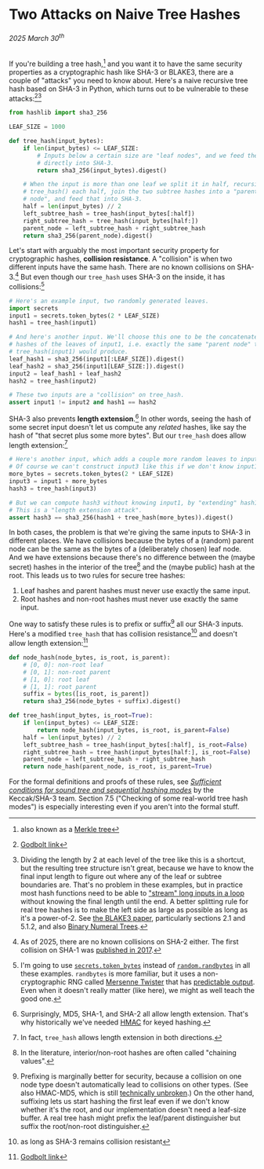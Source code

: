 # Two Attacks on Naive Tree Hashes
###### 2025 March 30<sup>th</sup>

If you're building a tree hash,[^merkle] and you want it to have the same
security properties as a cryptographic hash like SHA-3 or BLAKE3, there are a
couple of "attacks" you need to know about. Here's a naive recursive tree hash
based on SHA-3 in Python, which turns out to be vulnerable to these
attacks:[^godbolt1][^structure]

[^merkle]: also known as a [Merkle tree]

[Merkle tree]: https://en.wikipedia.org/wiki/Merkle_tree

[^godbolt1]: [Godbolt link][godbolt1]

[godbolt1]: <https://godbolt.org/#z:OYLghAFBqd5QCxAYwPYBMCmBRdBLAF1QCcAaPECAMzwBtMA7AQwFtMQByARg9KtQYEAysib0QXACx8BBAKoBnTAAUAHpwAMvAFYTStJg1AAHAJ4EEA0kvrICeAZUboAwqloBXFgxABmLqTOADJ4DJgAcl4ARpjEIJIAbKTGqAqEDgxunt5%2BASlp9gIhYZEsMXGJ1pi2hQxCBEzEBFlePv5VNRn1jQTFEdGx8UkKDU0tOe0jPX2l5UMAlNaoHsTI7BxUxKgsANQITAoItHhRO3gsKU07h0y%2BAPoATACsCQCkGgCC7x9B2B8AYnchABJABa2B2r18ABEdlwNAjvt8sFQdgRiJhMHd9ocIKFjB4CHcouZMAp5iBvjtqWdUfQGHiGASiSSCGT5pDfC4obDfgCgWDsJTPjTRZCHr4dsCmYSFDsYrRUAB3HZMHZrJpMULXPAAL0wqox4oe9CYqIYGDJrweD1IqoY6B2SoNVExjosmBYVLF1OtkvwGLstFMZ0EqB2QgAEh8ALS%2BAB03p9GIIKwY13292eCUZzOJpPJ8fwwDJBAg8yRIppfp2AHUEIw0Q3Q8yznKWCQDRZDDsBAbTajnddjMcCGcx9r9rQqHbAys0gA3aqmJPiyXozHYg4Ics7TBMZAIPZiGc7bSobUetFK8MKDxRDcGnENuWhIiq43GRqMAirmsWrBrVte1HVdTB3X2CcwwjaM40TKtqSnVEeR2elc0JfM2XJHYAHocJ2B5V3oKgiTvB8MSxZ9OVhR8t1xfEMNZK0ngAIRAJDXieaEKwQnZiDwYAEFI%2B9aKolDRO3dCWQLTiWKQykuJ4j5RS/DFBDuACDRQ4jhPIzcxIeFi%2BIEoS7jIiTDlXFM0wzW5HheCBVJ/DTLXmIsBNLctKy%2BCUdkjWJMDADg5R7TBVFYEcDQYgg7QIG8%2BMMdBtmDHYSzCYgmDZR1TSXBR4I%2Bc5LjHJRkBTBRvmirhqOuTBSswAg8qIABrRhMLJCAHh2AAqHY%2BUBEFwSU58qvEii6J3SqlKRXyPgdPYAqCkKLQ9YgW0JeM60CjhaFodVLFSLsEDwOU%2BzRcMYibA00AYUQ2WYLLpslZ8yV7VErxyl7UFRSq7TweNMA2sKDwIFKrwUVgtJtJzBB2TSgKbTLHrRMbnykrgORvDxaEdYwtnQDw1nygdxpGmFbKzBzKtkkA%2BoFcFOO49ySxGLzPmJ59OpQm4KZzKnWNpgahQZtzi08pTos5sn2e3EbDNQ/cqHGwjPg56qLImmUCAeKbPhrAAVF8u3i6KQqNNUgLQHbjoyeGBGR/Tt3yg4lCuSqdjAMAUIlkDj0OUnoRQjnvJrfyMUW%2B1UBWtaYqdI7D1VdB0BC9VlkinYOyNDKHW2eWmFys7o64fKawAeVRNB5wNIdRAYIKx2ukZiAJqDmUlY4WqbY7aSdA0ktrjgxyai0VUq/KM6xJi5S52qyvjZrWsnjrut6v5%2BsFcXNclL3Ndlozx7a8qVe3LeyfVqTfB1nzJRYwke/VHs0AuQkn2Pp1CEsW%2Bh%2BVUJgELu0SWNGFO6%2BAjDw2GsXXyBsu5d3NjaekwALB7lUHdNIdtMoNGQE1ICTsFAuzHM%2BE%2BAcybc3sjmYa4ojJn33pPeYIsPIs0vrjN8EAgIfB2pdVUuDYgNR2F%2BLh6APZAXmBwRYtBOBPF4D4DgWhSCoE4Mocwlh0wKGWKsSG/heAEE0CIxYTUQBPA0PoTgkhJHaNkZwXgCgQCGK0dIkRpA4CwCQGFWqhISDkEoI0YAChlCGGqEISwSopE8FII/YwdBMoZF8WEWgATlRSJkWEuggwzAWAEP4XwoTtjhPoMQcIEMLFZIuMk4gJdCRxKCWYlxyAPjEG8YU6p9QQGFP4IIEQYh2BSBkIIRQKh1B2NILoAIBgjAgFSUo/QJwrGQEWKgYwtQrEcEsaotYegRggOif4wJwTeBKgysYTgPBRHiNMQMuRHBsCqFcUQVaCi0npgTFwSUEA7kTJ2LgQgJA1zo00do2hpAGxMCwHEcspA9EGKMRwExpAEm8HOZY6xpBbFaH%2BWIjgDxTkyPhUiv5iwlzEFQT4SQQA>

[^structure]: Dividing the length by 2 at each level of the tree like this is a
    shortcut, but the resulting tree structure isn't great, because we have to
    know the final input length to figure out where any of the leaf or subtree
    boundaries are. That's no problem in these examples, but in practice most
    hash functions need to be able to ["stream" long inputs in a loop][update]
    without knowing the final length until the end. A better splitting rule for
    real tree hashes is to make the left side as large as possible as long as
    it's a power-of-2. See [the BLAKE3 paper], particularly sections 2.1 and
    5.1.2, and also [Binary Numeral Trees].

[update]: https://docs.python.org/3/library/hashlib.html#hashlib.hash.update
[the BLAKE3 paper]: https://github.com/BLAKE3-team/BLAKE3-specs/blob/master/blake3.pdf
[Binary Numeral Trees]: https://eprint.iacr.org/2021/038.pdf

```python
from hashlib import sha3_256

LEAF_SIZE = 1000

def tree_hash(input_bytes):
    if len(input_bytes) <= LEAF_SIZE:
        # Inputs below a certain size are "leaf nodes", and we feed them
        # directly into SHA-3.
        return sha3_256(input_bytes).digest()

    # When the input is more than one leaf we split it in half, recursively
    # tree_hash() each half, join the two subtree hashes into a "parent
    # node", and feed that into SHA-3.
    half = len(input_bytes) // 2
    left_subtree_hash = tree_hash(input_bytes[:half])
    right_subtree_hash = tree_hash(input_bytes[half:])
    parent_node = left_subtree_hash + right_subtree_hash
    return sha3_256(parent_node).digest()
```

Let's start with arguably the most important security property for
cryptographic hashes, **collision resistance**. A "collision" is when two
different inputs have the same hash. There are no known collisions on
SHA-3.[^collisions] But even though our `tree_hash` uses SHA-3 on the inside,
it has collisions:[^random]

[^collisions]: As of 2025, there are no known collisions on SHA-2 either. The
    first collision on SHA-1 was [published in 2017](https://shattered.io/).

[^random]: I'm going to use [`secrets.token_bytes`] instead of
    [`random.randbytes`] in all these examples. `randbytes` is more familiar,
    but it uses a non-cryptographic RNG called [Mersenne Twister] that has
    [predictable output]. Even when it doesn't really matter (like here), we
    might as well teach the good one.

[`random.randbytes`]: https://docs.python.org/3/library/random.html#random.randbytes
[`secrets.token_bytes`]: https://docs.python.org/3/library/secrets.html#secrets.token_bytes
[Mersenne Twister]: https://en.wikipedia.org/wiki/Mersenne_Twister
[predictable output]: https://github.com/oconnor663/mersenne_breaker

```python
# Here's an example input, two randomly generated leaves.
import secrets
input1 = secrets.token_bytes(2 * LEAF_SIZE)
hash1 = tree_hash(input1)

# And here's another input. We'll choose this one to be the concatenated
# hashes of the leaves of input1, i.e. exactly the same "parent node" that
# tree_hash(input1) would produce.
leaf_hash1 = sha3_256(input1[:LEAF_SIZE]).digest()
leaf_hash2 = sha3_256(input1[LEAF_SIZE:]).digest()
input2 = leaf_hash1 + leaf_hash2
hash2 = tree_hash(input2)

# These two inputs are a "collision" on tree_hash.
assert input1 != input2 and hash1 == hash2
```

SHA-3 also prevents **length extension**.[^extension] In other words, seeing
the hash of some secret input doesn't let us compute any _related_ hashes, like
say the hash of "that secret plus some more bytes". But our `tree_hash` does
allow length extension:[^both_directions]

[^extension]: Surprisingly, MD5, SHA-1, and SHA-2 all allow length extension.
    That's why historically we've needed [HMAC] for keyed hashing.

[HMAC]: https://en.wikipedia.org/wiki/HMAC

[^both_directions]: In fact, `tree_hash` allows length extension in both
    directions.

```python
# Here's another input, which adds a couple more random leaves to input1.
# Of course we can't construct input3 like this if we don't know input1.
more_bytes = secrets.token_bytes(2 * LEAF_SIZE)
input3 = input1 + more_bytes
hash3 = tree_hash(input3)

# But we can compute hash3 without knowing input1, by "extending" hash1.
# This is a "length extension attack".
assert hash3 == sha3_256(hash1 + tree_hash(more_bytes)).digest()
```

In both cases, the problem is that we're giving the same inputs to SHA-3 in
different places. We have collisions because the bytes of a (random) parent
node can be the same as the bytes of a (deliberately chosen) leaf node. And we
have extensions because there's no difference between the (maybe secret) hashes
in the interior of the tree[^cv] and the (maybe public) hash at the root. This
leads us to two rules for secure tree hashes:

[^cv]: In the literature, interior/non-root hashes are often called "chaining
    values".

1. Leaf hashes and parent hashes must never use exactly the same input.
2. Root hashes and non-root hashes must never use exactly the same input.

One way to satisfy these rules is to prefix or suffix[^prefix_suffix] all our
SHA-3 inputs. Here's a modified `tree_hash` that has collision
resistance[^assuming] and doesn't allow length extension:[^godbolt2]

[^prefix_suffix]: Prefixing is marginally better for security, because a
    collision on one node type doesn't automatically lead to collisions on
    other types. (See also HMAC-MD5, which is still [technically unbroken].) On
    the other hand, suffixing lets us start hashing the first leaf even if we
    don't know whether it's the root, and our implementation doesn't need a
    leaf-size buffer. A real tree hash might prefix the leaf/parent
    distinguisher but suffix the root/non-root distinguisher.

[technically unbroken]: https://crypto.stackexchange.com/questions/9336/is-hmac-md5-considered-secure-for-authenticating-encrypted-data

[^assuming]: as long as SHA-3 remains collision resistant

[^godbolt2]: [Godbolt link][godbolt2]

[godbolt2]: <https://godbolt.org/#z:OYLghAFBqd5QCxAYwPYBMCmBRdBLAF1QCcAaPECAMzwBtMA7AQwFtMQByARg9KtQYEAysib0QXACx8BBAKoBnTAAUAHpwAMvAFYTStJg1AAHAJ4EEA0kvrICeAZUboAwqloBXFgxAA2AKykzgAyeAyYAHJeAEaYxCCSAOykxqgKhA4Mbp7efoGp6fYCoeFRLLHxSdaYtkUMQgRMxATZXj4B1bWZDU0EJZExcQnJCo3Nrbkdo739ZRXDAJTWqB7EyOwcVMSoLADUCEwKCLR40bt4LKnNu0dMAMwA%2BgBM/r4ApBoAgh%2BfwdifADEHkIAJIALWwuzedwAIrsuBpET8flgqLsGBhMA8DkcIBisA9ouZMApSOcFA9tqgCGS8BTjE1GAQFiAfrt2VCnncof4AEIaMkaN7%2BGEgdECAC0VIIu3oTCobI5by5PP5ZK4wtF4oYUtQ1N2DOITMV7OV3OFvK4gs1Yulssw8pNnPNfKt8JtuzthuNXw5Nw8VBoqihsN2RIIJIgFrplL1NPJD29gk1CydRoIqwYNwOjxevjxmMJxIUnN5/sDeFUCwAdPhgCSCBBU19kSq5AwTgBrTC7Cw9mjEUa7ADiGGi7hlJwYnbJFjpuyDmHQ50u9DYgiYdX2h12aFoJ3SAlb3KN6WmDHWu0My/QqBJDDAHBlYloqAA7vajBZdphVBGGIeDDViimBogQRpYjiCAQGExgeAQRYRqSCbStCMIACrEB4mAsk6eBovQDAwQwcEIeGJILCGLhobsfyAsC4LYKyvp%2Bhy6aZuKBJQcRpGISStIUtKAmJoyyawgCYhKM2nx%2BgctBojRhE8fBfEKJRAD06m7E8Tr0FQCEKB40TgZgkGHAgIZwiZZm4rBKnkQoFogHJCoisJqHiZJOFpngwAIAZRnWdi5mWb2EHBbZJH2cWFouaybkoXGaESbQUlOkmCH4j2imgQFxnhVBpaer5/kPIZ%2BWmRFCBppgGbEFmWVVRAGUPFl7lxsJGVoZh2HSceuwABJxJgj4loYP6qKwxj0OcUXxgQb6oJ6147LQpi7PW4TEJuS72kwABuJLAV8FxXDKSjIOmjknXNXChRdV3VkQ3YMKpEBPLsABUtH/ECoIQtJUF3TRQXcXZBBcH1LYqp8DDLggw2jVeGJ9sQs2kdWuwAOojRw%2B67pYaQ9nOJYCMTS2xL2CO7gIoj/jt6D9VBJK7KgYHU3Kh2k2i4Nung1aYJjv5MHYa1Uz2CisNlTxPBlnGYMqH0WJu/Wg%2BZykQ5Ri0eLQy7GNs6AeOsx2fHKVBVcDoa3LmrwaxqfIgHRf2MSmta%2BQ2TY/GbVUfTR1vPLbvMWk7DEQvFMI1nWHvSeDvuht7QNFQn5k6V8UFx1ZBXq7HUPfCq6EI0ovaLej8FjUaX2fREADy6Gfd9TCck8e4Hpkius1matHCbhxKNcidgGANHp8i0PckNRpI4Y1II2j4Nkm%2BCB4MgFlMOg6BjTTHjTT2LAkD221wzse1c72S28ybZq7NXaJoKsRdvj2ogPk%2BNMAeBRsyuD3JdsTS8lvhXYj9di3hfjKTsGIPwXx%2BHvI0ql7qYEurVBQT1UAvTeh9b6Id/rYBjnNc0oZeZFVgViByPwoIEMzpVMG%2BDc5XwLtLJ4hFgDfl/P%2BQCV4CCNGQJ2dut4Wb1xrnXb6i1iCdipvOewbAe4KD7jKChuxB5%2BxzAHfMidlRli7tBEhqkFiR3dqMT2LYvj6zCI2RWptaDiyvLIuIBASwMlsegJRMsFgcCWLQTg/heA%2BA4FoUgqBODKHMJYLMCgVhrGlncHgpACCaHcUsTsIB/ACk8RwSQPj4kBM4LwBQIABRxL8e40gcBYBIF/Ig%2BCJByCUCaMABQyhDA1CEJYN8viYloEuHQTcmRGnhFoC098vj/GdOMHQIYZgLACGiXcUgozxnEAiFLHJcydhjPoMQau8FBltKyRU5AnxiD1JWfsho%2BBfG8H4IIEQYh2BSBkIIRQKh1BFNILoK0BgjAgEmaE/Qpw8mQCWKgYwdQ8kcFyRE9YehRjnL6c01p7TeBvm2sYTgPAPFeMya8wJHBsCqEqUQNGwSplZjuNWLg3IIDEt%2BbsXAhASDOkhrwQpWg9GkARmvIYTZSBJJSfoTgGTSDDN4Di3J%2BTYnxLZWkp4WL/GiolUUtlh1ByZASEAA%3D%3D>

```python
def node_hash(node_bytes, is_root, is_parent):
    # [0, 0]: non-root leaf
    # [0, 1]: non-root parent
    # [1, 0]: root leaf
    # [1, 1]: root parent
    suffix = bytes([is_root, is_parent])
    return sha3_256(node_bytes + suffix).digest()

def tree_hash(input_bytes, is_root=True):
    if len(input_bytes) <= LEAF_SIZE:
        return node_hash(input_bytes, is_root, is_parent=False)
    half = len(input_bytes) // 2
    left_subtree_hash = tree_hash(input_bytes[:half], is_root=False)
    right_subtree_hash = tree_hash(input_bytes[half:], is_root=False)
    parent_node = left_subtree_hash + right_subtree_hash
    return node_hash(parent_node, is_root, is_parent=True)
```

For the formal definitions and proofs of these rules, see [_Sufficient
conditions for sound tree and sequential hashing modes_][sufficient] by the
Keccak/SHA-3 team. Section 7.5 ("Checking of some real-world tree hash modes")
is especially interesting even if you aren't into the formal stuff.

[sufficient]: https://keccak.team/files/TreeHashing.pdf
